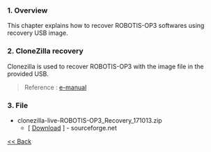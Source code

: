 ### 1. Overview
This chapter explains how to recover ROBOTIS-OP3 softwares using recovery USB image.

### 2. CloneZilla recovery  
Clonezilla is used to recover ROBOTIS-OP3 with the image file in the provided USB.  

> Reference : [e-manual](http://support.robotis.com/en/product/darwin-op/operating/recovery/clonezilla_recovery.htm)  

### 3. File
* clonezilla-live-ROBOTIS-OP3_Recovery_171013.zip  
    * [ [Download](https://downloads.sourceforge.net/project/darwinop/Software/Main%20Controller/Recovery%20USB/clonezilla-live-ROBOTIS-OP3_Recovery_171013.zip?r=https%3A%2F%2Fsourceforge.net%2Fprojects%2Fdarwinop%2Ffiles%2FSoftware%2FMain%2520Controller%2FRecovery%2520USB%2F&ts=1508126998&use_mirror=netix) ] - sourceforge.net  


[&lt;&lt; Back](OP3-User's-Guide.md)
